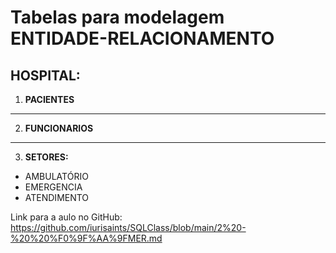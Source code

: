 # Tabelas para modelagem ENTIDADE-RELACIONAMENTO
## HOSPITAL:

1. **PACIENTES**
---
2. **FUNCIONARIOS**
---
3. **SETORES:**
* AMBULATÓRIO
* EMERGENCIA
* ATENDIMENTO

Link para a aulo no GitHub: https://github.com/iurisaints/SQLClass/blob/main/2%20-%20%20%F0%9F%AA%9FMER.md
